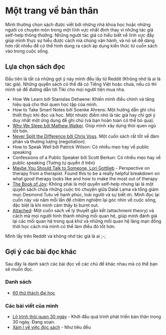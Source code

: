 # Một trang về bản thân

Mình thường chọn sách được viết bởi những nhà khoa học hoặc những người có chuyên môn trong một lĩnh vực nhất định thay vì những tác giả self-help thông thường. Những người tác giả có hiểu biết về lĩnh vực đấy giúp mình thực sự hiểu được cách mà chúng vận hành, và nó sẽ dễ dàng hơn rất nhiều để có thể hình dung ra cách áp dụng kiến thức từ cuốn sách vào trong cuộc sống.  

## Lựa chọn sách đọc
Đầu tiên là tất cả những gợi ý này mình đều lấy từ Reddit (Không nhớ là ai là tác giả). Những quyển sách có thể đã có Tiếng Việt hoặc chưa, nếu có thì mình sẽ để đường dẫn tới Tiki cho mọi người tiện mua nha.

- How We Learn bởi Stanislas Dehaene: Khiến mình điều chỉnh và tăng hiệu quả cho thói quen học tập của mình.
- How to Take Smart Notes bởi Soenke Ahrens: Một hướng dẫn ghi chú thiết thực khi đọc và học. Một nhược điểm nhỏ là tác giả hay chỉ gợi ý duy nhất một ứng dụng để ghi chú (và bạn hoàn toàn có thể bỏ qua).
- [Why We Sleep bởi Mathew Walker](https://tiki.vn/sao-chung-ta-lai-ngu-p271828247.html). Giúp mình xây dựng thói quen ngủ tốt hơn.
- [Never Split the Difference bởi Chris Voss](https://tiki.vn/dung-bao-gio-chia-doi-loi-ich-trong-moi-cuoc-dam-phan-tai-ban-2018-p4483791.html). Một cuốn sách rất tốt về đàm phán và thương lượng (negotiation).
- How to Speak Well bởi Patrick Wilson: Có nhiều mẹo hay về public speaking
- Confessions of a Public Speaker bởi Scott Berkun: Có nhiều mẹo hay về public speaking (Tương tự quyển ở trên)
- [Maybe You Should Talk to Someone, Lori Gottlieb](https://tiki.vn/sach-co-le-ban-nen-gap-bac-si-tam-ly-p188281455.html) - Perspective on therapy from a therapist. Found this to be a really helpful breakdown on what good therapy looks like and how to make the most out of therapy
- [The Book of Joy](https://tiki.vn/hy-lac-tu-tam-the-book-of-joy-lasting-happiness-in-a-changing-world-ban-quyen-p258752510.html): Không phải là một quyển self-help nhưng lại là một quyển sách chứa những cuộc trò chuyện giữa Dalaï Lama và tổng giám mục Desmond Tutu về hạnh phúc, loài người và sự biết ơn. Mình đọc lại cuốn này vài năm mỗi lần để chiêm nghiệm lại góc nhìn về cuộc sống, đặc biệt là khi mình cảm thấy bị burnt out.
- [Attached](https://tiki.vn/gan-bo-yeu-thuong-p49749898.html): Một cuốn sách về lý thuyết gắn kết (attachment theory) và cách mà mọi người hình thành những mối quan hệ, giúp minh đánh giá lại các mối quan hệ trong quá khứ và những mối quan hệ lãng mạn đồng thời học cách mà mình có thể làm điều đó tốt hơn.

Mình lấy trên Reddit và không nhớ tác giả là ai ;-;

## Gợi ý các bài đọc khác
Sau đây là danh sách các bài đọc về các chủ đề khác nhau mà có thể bạn sẽ muốn đọc.

### Danh sách
- [60 thử thách đại học](60-thu-thach-dai-hoc.md)

### Các bài viết của mình

- [Lộ trình thói quen 30 ngày](30ngay.md) - Khởi đầu quá trình phát triển bản thân trong 30 ngày. Đang soạn.
- [Xàm l về việc đọc sách](doc-sach.md) - Như tiêu đều